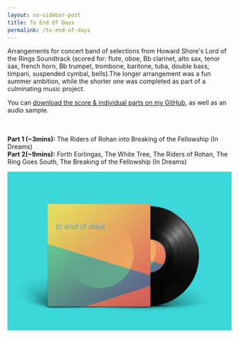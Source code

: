 ```yaml
---
layout: no-sidebar-post
title: To End Of Days
permalink: /to-end-of-days
---
```

<p class="text-justify">
  Arrangements for concert band of selections from Howard Shore's Lord of the Rings Soundtrack (scored for: flute, oboe, Bb clarinet, alto sax, tenor sax, french horn, Bb trumpet, trombone, baritone, tuba, double bass, timpani, suspended cymbal, bells).The longer arrangement was a fun summer ambition, while the shorter one was completed as part of a culminating music project. 

  You can <a href="https://github.com/theresama/to-end-of-days" target="_parent">download the score & individual parts on my GitHub</a>, as well as an audio sample. 

  <br><br>
  <b>Part 1 (~3mins):</b> The Riders of Rohan into Breaking of the Fellowship (In Dreams)
  <br>
  <b>Part 2(~9mins):</b> Forth Eorlingas, The White Tree, The Riders of Rohan, The Ring Goes South, The Breaking of the Fellowship (In Dreams)
</p>

<img src="../assets/images/lotr.png">

